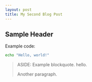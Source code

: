 ```yaml
---
layout: post
title: My Second Blog Post
---
```


## Sample Header

Example code:

```bash
echo "Hello, world!"
```

> ASIDE: Example blockquote. hello.
>
> Another paragraph.
